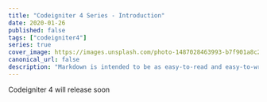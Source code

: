 ```yaml
---
title: "Codeigniter 4 Series - Introduction"
date: 2020-01-26
published: false
tags: ["codeigniter4"]
series: true
cover_image: https://images.unsplash.com/photo-1487028463993-b7f901a8c2eb?ixlib=rb-1.2.1&ixid=eyJhcHBfaWQiOjEyMDd9&auto=format&fit=crop&w=750&q=80
canonical_url: false
description: "Markdown is intended to be as easy-to-read and easy-to-write as is feasible. "
---
```


Codeigniter 4 will release soon




 